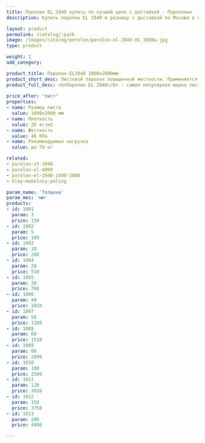 ```yaml
---
title: Поролон EL 2040 купить по лучшей цене с доставкой - Поролоныч
description: Купить поролон EL 2040 в розницу с доставкой по Москве в интернет-магазине Поролоныча.

layout: product
permalink: /catalog/:path
image: /images/catalog/porolon/porolon-el-2040-01_1600w.jpg
type: product

weight: 1
add_category: 

product_title: Поролон EL2040 1000х2000мм
product_short_desc: Листовой поролон повышенной жесткости. Применяется в качестве наполнителя для мягкой мебели.
product_full_desc: <b>Поролон EL 2040</b> - самая популярная марка листового поролона повышенной жесткости. Благодаря оптимальному сочетанию практичности, удобства использования и стоимости, широко применяется в самых различных отраслях.
        
price_after: "лист"
properties:
- name: Размер листа
  value: 1000х2000 мм
- name: Плотность
  value: 20 кг/м3
- name: Жесткость
  value: 40 КПа
- name: Рекомендуемая нагрузка
  value: до 70 кг

related:
- porolon-st-3040
- porolon-el-4060
- porolon-el-2040-1400-2000
- kley-mebelniy-poling

param_name: 'Толщина'
param_mes: 'мм'
products:
- id: 1001
  param: 3
  price: 150
- id: 1002
  param: 5
  price: 180
- id: 1003
  param: 10
  price: 260
- id: 1004
  param: 20
  price: 510
- id: 1005
  param: 30
  price: 760
- id: 1006
  param: 40
  price: 1010
- id: 1007
  param: 50
  price: 1260
- id: 1008
  param: 60
  price: 1510
- id: 1009
  param: 80
  price: 2000
- id: 1010
  param: 100
  price: 2500
- id: 1011
  param: 120
  price: 3010
- id: 1012
  param: 150
  price: 3750
- id: 1013
  param: 200
  price: 4990

---
```

